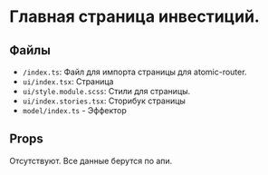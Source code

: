 # Главная страница инвестиций.

## Файлы
- `/index.ts`: Файл для импорта страницы для atomic-router.
- `ui/index.tsx`: Страница
- `ui/style.module.scss`: Стили для страницы.
- `ui/index.stories.tsx`: Сторибук страницы
- `model/index.ts` - Эффектор

## Props
Отсутствуют. Все данные берутся по апи.